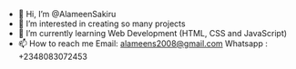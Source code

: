 - 👋 Hi, I’m @AlameenSakiru
- 👀 I’m interested in creating so many projects 
- 🌱 I’m currently learning Web Development (HTML, CSS and JavaScript) 
- 📫 How to reach me Email:  alameens2008@gmail.com 
Whatsapp : +2348083072453

<!---
AlameenSakiru/AlameenSakiru is a ✨ special ✨ repository because its `README.md` (this file) appears on your GitHub profile.
You can click the Preview link to take a look at your changes.
--->
